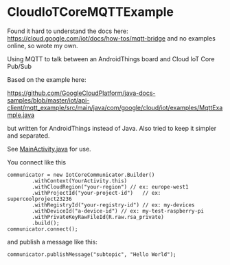 # CloudIoTCoreMQTTExample

Found it hard to understand the docs here: https://cloud.google.com/iot/docs/how-tos/mqtt-bridge and no examples online, so wrote my own.

Using MQTT to talk between an AndroidThings board and Cloud IoT Core Pub/Sub


Based on the example here:

https://github.com/GoogleCloudPlatform/java-docs-samples/blob/master/iot/api-client/mqtt_example/src/main/java/com/google/cloud/iot/examples/MqttExample.java

but written for AndroidThings instead of Java. Also tried to keep it simpler and separated. 

See [MainActivity.java](https://github.com/blundell/CloudIoTCoreMQTTExample/blob/master/app/src/main/java/com/blundell/tut/MainActivity.java) for use.

You connect like this

```
communicator = new IotCoreCommunicator.Builder()
        .withContext(YourActivity.this)
        .withCloudRegion("your-region") // ex: europe-west1
        .withProjectId("your-project-id")   // ex: supercoolproject23236
        .withRegistryId("your-registry-id") // ex: my-devices
        .withDeviceId("a-device-id") // ex: my-test-raspberry-pi
        .withPrivateKeyRawFileId(R.raw.rsa_private)
        .build();
communicator.connect();
```
        
and publish a message like this:

```
communicator.publishMessage("subtopic", "Hello World");
```
        
